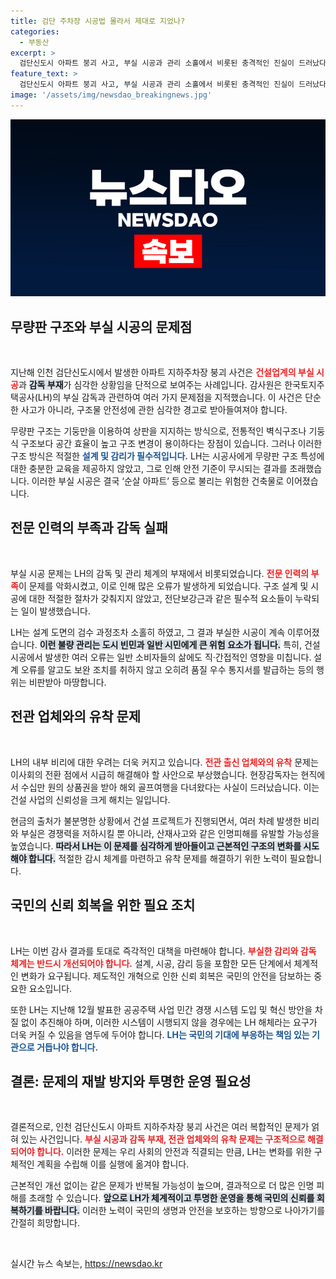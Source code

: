 ```yaml
---
title: 검단 주차장 시공법 몰라서 제대로 지었나?
categories:
  - 부동산
excerpt: >
  검단신도시 아파트 붕괴 사고, 부실 시공과 관리 소홀에서 비롯된 충격적인 진실이 드러났다. 감사원 조사 결과, 한국토지주택공사(LH)의 전관특혜와 부실 감독으로 인명 피해를 면한 것에 감사해야 할 판. LH가 반드시 혁신에 나서야 하는 이유는?
feature_text: >
  검단신도시 아파트 붕괴 사고, 부실 시공과 관리 소홀에서 비롯된 충격적인 진실이 드러났다. 감사원 조사 결과, 한국토지주택공사(LH)의 전관특혜와 부실 감독으로 인명 피해를 면한 것에 감사해야 할 판. LH가 반드시 혁신에 나서야 하는 이유는?
image: '/assets/img/newsdao_breakingnews.jpg'
---
```


<p><img src="/assets/img/newsdao_breakingnews.jpg" alt="ranknews 속보" /></p>

<h2 data-ke-size="size26">무량판 구조와 부실 시공의 문제점</h2>

<p data-ke-size="size16">&nbsp;</p>

<p>지난해 인천 검단신도시에서 발생한 아파트 지하주차장 붕괴 사건은 <b><span style="color: #ee2323;">건설업계의 부실 시공</span></b>과 <b><span style="background-color: #21538527;">감독 부재</span></b>가 심각한 상황임을 단적으로 보여주는 사례입니다. 감사원은 한국토지주택공사(LH)의 부실 감독과 관련하여 여러 가지 문제점을 지적했습니다. 이 사건은 단순한 사고가 아니라, 구조물 안전성에 관한 심각한 경고로 받아들여져야 합니다. </p>

<p>무량판 구조는 기둥만을 이용하여 상판을 지지하는 방식으로, 전통적인 벽식구조나 기둥식 구조보다 공간 효율이 높고 구조 변경이 용이하다는 장점이 있습니다. 그러나 이러한 구조 방식은 적절한 <b><span style="color: #1a5490;">설계 및 감리가 필수적입니다.</span></b> LH는 시공사에게 무량판 구조 특성에 대한 충분한 교육을 제공하지 않았고, 그로 인해 안전 기준이 무시되는 결과를 초래했습니다. 이러한 부실 시공은 결국 ‘순살 아파트’ 등으로 불리는 위험한 건축물로 이어졌습니다.</p>

<h2 data-ke-size="size26">전문 인력의 부족과 감독 실패</h2>

<p data-ke-size="size16">&nbsp;</p>

<p>부실 시공 문제는 LH의 감독 및 관리 체계의 부재에서 비롯되었습니다. <b><span style="color: #ee2323;">전문 인력의 부족</span></b>이 문제를 악화시켰고, 이로 인해 많은 오류가 발생하게 되었습니다. 구조 설계 및 시공에 대한 적절한 절차가 갖춰지지 않았고, 전단보강근과 같은 필수적 요소들이 누락되는 일이 발생했습니다. </p>

<p>LH는 설계 도면의 검수 과정조차 소홀히 하였고, 그 결과 부실한 시공이 계속 이루어졌습니다. <b><span style="background-color: #21538527;">이런 불량 관리는 도시 빈민과 일반 시민에게 큰 위험 요소가 됩니다.</span></b> 특히, 건설 시공에서 발생한 여러 오류는 일반 소비자들의 삶에도 직·간접적인 영향을 미칩니다. 설계 오류를 알고도 보완 조치를 취하지 않고 오히려 품질 우수 통지서를 발급하는 등의 행위는 비판받아 마땅합니다.</p>

<h2 data-ke-size="size26">전관 업체와의 유착 문제</h2>

<p data-ke-size="size16">&nbsp;</p>

<p>LH의 내부 비리에 대한 우려는 더욱 커지고 있습니다. <b><span style="color: #ee2323;">전관 출신 업체와의 유착</span></b> 문제는 이사회의 전환 점에서 시급히 해결해야 할 사안으로 부상했습니다. 현장감독자는 현직에서 수십만 원의 상품권을 받아 해외 골프여행을 다녀왔다는 사실이 드러났습니다. 이는 건설 사업의 신뢰성을 크게 해치는 일입니다. </p>

<p>현금의 출처가 불분명한 상황에서 건설 프로젝트가 진행되면서, 여러 차례 발생한 비리와 부실은 경쟁력을 저하시킬 뿐 아니라, 산재사고와 같은 인명피해를 유발할 가능성을 높였습니다. <b><span style="background-color: #21538527;">따라서 LH는 이 문제를 심각하게 받아들이고 근본적인 구조의 변화를 시도해야 합니다.</span></b> 적절한 감시 체계를 마련하고 유착 문제를 해결하기 위한 노력이 필요합니다.</p>

<h2 data-ke-size="size26">국민의 신뢰 회복을 위한 필요 조치</h2>

<p data-ke-size="size16">&nbsp;</p>

<p>LH는 이번 감사 결과를 토대로 즉각적인 대책을 마련해야 합니다. <b><span style="color: #ee2323;">부실한 감리와 감독 체계는 반드시 개선되어야 합니다.</span></b> 설계, 시공, 감리 등을 포함한 모든 단계에서 체계적인 변화가 요구됩니다. 제도적인 개혁으로 인한 신뢰 회복은 국민의 안전을 담보하는 중요한 요소입니다. </p>

<p>또한 LH는 지난해 12월 발표한 공공주택 사업 민간 경쟁 시스템 도입 및 혁신 방안을 차질 없이 추진해야 하며, 이러한 시스템이 시행되지 않을 경우에는 LH 해체라는 요구가 더욱 커질 수 있음을 염두에 두어야 합니다. <b><span style="color: #1a5490;">LH는 국민의 기대에 부응하는 책임 있는 기관으로 거듭나야 합니다.</span></b> </p>

<h2 data-ke-size="size26">결론: 문제의 재발 방지와 투명한 운영 필요성</h2>

<p data-ke-size="size16">&nbsp;</p>

<p>결론적으로, 인천 검단신도시 아파트 지하주차장 붕괴 사건은 여러 복합적인 문제가 얽혀 있는 사건입니다. <b><span style="color: #ee2323;">부실 시공과 감독 부재, 전관 업체와의 유착 문제는 구조적으로 해결되어야 합니다.</span></b> 이러한 문제는 우리 사회의 안전과 직결되는 만큼, LH는 변화를 위한 구체적인 계획을 수립해 이를 실행에 옮겨야 합니다.</p>

<p>근본적인 개선 없이는 같은 문제가 반복될 가능성이 높으며, 결과적으로 더 많은 인명 피해를 초래할 수 있습니다. <b><span style="background-color: #21538527;">앞으로 LH가 체계적이고 투명한 운영을 통해 국민의 신뢰를 회복하기를 바랍니다.</span></b> 이러한 노력이 국민의 생명과 안전을 보호하는 방향으로 나아가기를 간절히 희망합니다. </p>

<p data-ke-size="size16">&nbsp;</p>
실시간 뉴스 속보는, <a href="https://newsdao.kr" rel="dofollow">https://newsdao.kr</a>


